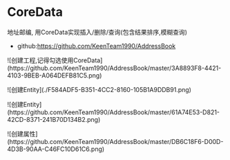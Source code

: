 # CoreData
地址邮编, 用CoreData实现插入/删除/查询(包含结果排序,模糊查询)
- github:https://github.com/KeenTeam1990/AddressBook
<p>
![创建工程,记得勾选使用CoreData](https://github.com/KeenTeam1990/AddressBook/master/3A8893F8-4421-4103-9BEB-A064DEFB81C5.png)
<p>
<p>
![创建Entity](./F584ADF5-B351-4CC2-8160-105B1A9DDB91.png)
<p>
<p>
![创建Entity](https://github.com/KeenTeam1990/AddressBook/master/61A74E53-D821-42CD-8371-241B70D134B2.png)
<p>
<p>
![创建属性](https://github.com/KeenTeam1990/AddressBook/master/DB6C18F6-D00D-4D3B-90AA-C46FC10D61C6.png)
<p>

